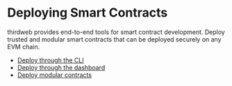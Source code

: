 # Deploying Smart Contracts

thirdweb provides end-to-end tools for smart contract development. Deploy trusted and modular smart contracts that can be deployed securely on any EVM chain.



* [Deploy through the CLI ](https://blog.thirdweb.com/guides/how-to-deploy-any-smart-contract-using-thirdweb-cli/)
* [Deploy through the dashboard](https://portal.thirdweb.com/contracts/explore/pre-built-contracts/nft-drop#deploy-nft-drop-dashboard)
* [Deploy modular contracts](https://blog.thirdweb.com/guides/create-deploy-modular-contracts-thirdweb-guide/)
